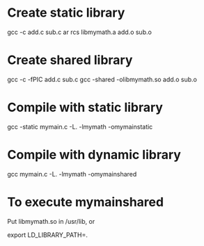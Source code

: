 # Create static library

gcc -c add.c sub.c
ar rcs libmymath.a add.o sub.o

# Create shared library

gcc -c -fPIC add.c sub.c
gcc -shared -olibmymath.so add.o sub.o

# Compile with static library

gcc -static mymain.c -L. -lmymath -omymainstatic

# Compile with dynamic library

gcc mymain.c -L. -lmymath -omymainshared

# To execute mymainshared

Put libmymath.so in /usr/lib, or

export LD_LIBRARY_PATH=.